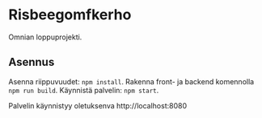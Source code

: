 # Risbeegomfkerho

Omnian loppuprojekti.

## Asennus

Asenna riippuvuudet: `npm install`.
Rakenna front- ja backend komennolla `npm run build`.
Käynnistä palvelin: `npm start`.

Palvelin käynnistyy oletuksenva http://localhost:8080